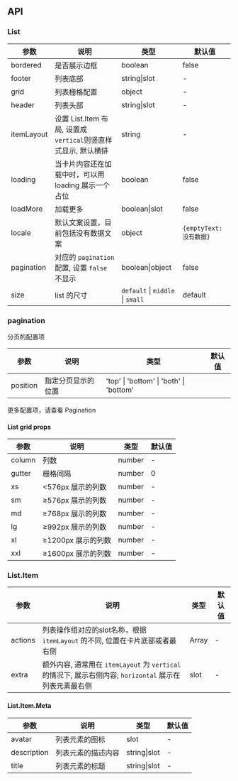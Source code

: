 ## API

### List

| 参数       | 说明                                                          | 类型        | 默认值     |
| ---        | ---                                                           | ---         | ---        |
| bordered   | 是否展示边框                                                  | boolean     | false      |
| footer     | 列表底部                                                      | string\|slot       | -       |
| grid       | 列表栅格配置                                                  | object      | -          |
| header     | 列表头部                                                      | string\|slot       | -       |
| itemLayout | 设置 List.Item 布局, 设置成`vertical`则竖直样式显示, 默认横排 | string      | -          |
| loading    | 当卡片内容还在加载中时，可以用 loading 展示一个占位           | boolean     | false      |
| loadMore   | 加载更多                                                      | boolean\|slot       | false   |
| locale   | 默认文案设置，目前包括没有数据文案                                                     | object       | `{emptyText: 没有数据}`   |
| pagination | 对应的 `pagination` 配置, 设置 `false` 不显示                 | boolean\|object            | false    |
| size       | list 的尺寸                                                   | `default` \| `middle` \| `small` | default |

### pagination

分页的配置项

| 参数     | 说明               | 类型   | 默认值    |
| ---      | ---                | ---    | ---       |
| position | 指定分页显示的位置 | 'top' \| 'bottom' \| 'both' \| 'bottom' |

更多配置项，请查看 Pagination

#### List grid props
| 参数   | 说明               | 类型   | 默认值 |
| ---    | ---                | ---    | ---    |
| column | 列数               | number | -      |
| gutter | 栅格间隔           | number | 0      |
| xs     | <576px 展示的列数  | number | -      |
| sm     | ≥576px 展示的列数  | number | -      |
| md     | ≥768px 展示的列数  | number | -      |
| lg     | ≥992px 展示的列数  | number | -      |
| xl     | ≥1200px 展示的列数 | number | -      |
| xxl    | ≥1600px 展示的列数 | number | -      |


### List.Item

| 参数    | 说明                                                                                              | 类型             | 默认值    |
| ---     | ---                                                                                               | ---              | ---       |
| actions | 列表操作组对应的slot名称，根据 `itemLayout` 的不同, 位置在卡片底部或者最右侧                                      | Array | -         |
| extra   | 额外内容, 通常用在 `itemLayout` 为 `vertical` 的情况下, 展示右侧内容; `horizontal` 展示在列表元素最右侧 | slot | - |

#### List.Item.Meta
| 参数        | 说明               | 类型    | 默认值 |
| ---         | ---                | ---     | ---    |
| avatar      | 列表元素的图标     | slot    | -      |
| description | 列表元素的描述内容 | string\|slot   | - |
| title       | 列表元素的标题     | string\|slot   | - |
